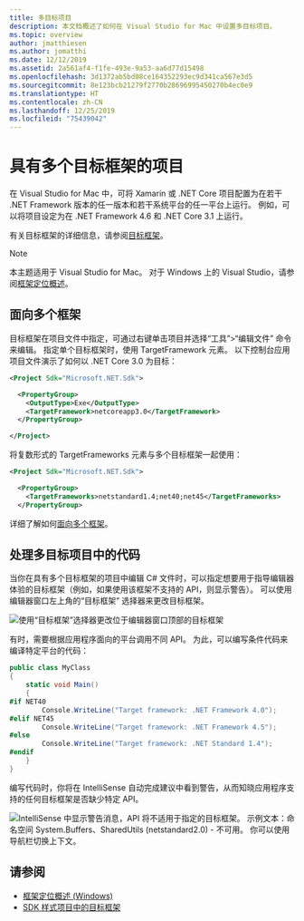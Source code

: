 ```yaml
---
title: 多目标项目
description: 本文档概述了如何在 Visual Studio for Mac 中设置多目标项目。
ms.topic: overview
author: jmatthiesen
ms.author: jomatthi
ms.date: 12/12/2019
ms.assetid: 2a561af4-f1fe-493e-9a53-aa6d77d15498
ms.openlocfilehash: 3d1372ab5bd08ce164352293ec9d341ca567e3d5
ms.sourcegitcommit: 8e123bcb21279f2770b28696995450270b4ec0e9
ms.translationtype: HT
ms.contentlocale: zh-CN
ms.lasthandoff: 12/25/2019
ms.locfileid: "75439042"
---
```

# <a name="projects-with-multiple-target-frameworks"></a>具有多个目标框架的项目
在 Visual Studio for Mac 中，可将 Xamarin 或 .NET Core 项目配置为在若干 .NET Framework 版本的任一版本和若干系统平台的任一平台上运行。 例如，可以将项目设定为在 .NET Framework 4.6 和 .NET Core 3.1 上运行。 

有关目标框架的详细信息，请参阅[目标框架](/dotnet/standard/frameworks)。

> [!NOTE] 
> 本主题适用于 Visual Studio for Mac。 对于 Windows 上的 Visual Studio，请参阅[框架定位概述](/visualstudio/ide/visual-studio-multi-targeting-overview)。

## <a name="targeting-multiple-frameworks"></a>面向多个框架

目标框架在项目文件中指定，可通过右键单击项目并选择“工具”>“编辑文件”  命令来编辑。 指定单个目标框架时，使用 TargetFramework 元素。 以下控制台应用项目文件演示了如何以 .NET Core 3.0 为目标：

```XML
<Project Sdk="Microsoft.NET.Sdk">

  <PropertyGroup>
    <OutputType>Exe</OutputType>
    <TargetFramework>netcoreapp3.0</TargetFramework>
  </PropertyGroup>

</Project>
```

将复数形式的 TargetFrameworks 元素与多个目标框架一起使用：

```XML
<Project Sdk="Microsoft.NET.Sdk">

  <PropertyGroup>
    <TargetFrameworks>netstandard1.4;net40;net45</TargetFrameworks>
  </PropertyGroup>
```

详细了解如何[面向多个框架](/dotnet/standard/frameworks#how-to-specify-target-frameworks)。

## <a name="working-with-code-in-a-multi-target-project"></a>处理多目标项目中的代码
当你在具有多个目标框架的项目中编辑 C# 文件时，可以指定想要用于指导编辑器体验的目标框架（例如，如果使用该框架不支持的 API，则显示警告）。 可以使用编辑器窗口左上角的“目标框架”  选择器来更改目标框架。

![使用“目标框架”选择器更改位于编辑器窗口顶部的目标框架](media/project-multitargeting-framework-selector.png)

有时，需要根据应用程序面向的平台调用不同 API。 为此，可以编写条件代码来编译特定平台的代码：

```C#
public class MyClass
{
    static void Main()
    {
#if NET40
        Console.WriteLine("Target framework: .NET Framework 4.0");
#elif NET45  
        Console.WriteLine("Target framework: .NET Framework 4.5");
#else
        Console.WriteLine("Target framework: .NET Standard 1.4");
#endif
    }
}
```

编写代码时，你将在 IntelliSense 自动完成建议中看到警告，从而知晓应用程序支持的任何目标框架是否缺少特定 API。

![IntelliSense 中显示警告消息，API 将不适用于指定的目标框架。 示例文本：命名空间 System.Buffers、SharedUtils (netstandard2.0) - 不可用。 你可以使用导航栏切换上下文。](media/project-multitargeting-intellisense-warnings.png)

## <a name="see-also"></a>请参阅

- [框架定位概述 (Windows)](/visualstudio/ide/visual-studio-multi-targeting-overview)
- [SDK 样式项目中的目标框架](/dotnet/standard/frameworks#how-to-specify-target-frameworks)
